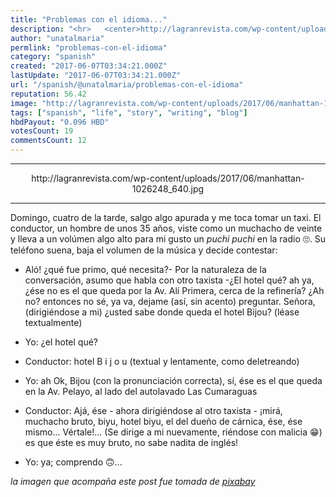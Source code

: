 ```yaml
---
title: "Problemas con el idioma..."
description: "<hr>   <center>http://lagranrevista.com/wp-content/uploads/2017/06/manhattan-1026248_640.jpg</center>  <hr>   Domingo, cuatro de la tarde, salgo algo ..."
author: "unatalmaria"
permlink: "problemas-con-el-idioma"
category: "spanish"
created: "2017-06-07T03:34:21.000Z"
lastUpdate: "2017-06-07T03:34:21.000Z"
url: "/spanish/@unatalmaria/problemas-con-el-idioma"
reputation: 56.42
image: "http://lagranrevista.com/wp-content/uploads/2017/06/manhattan-1026248_640.jpg"
tags: ["spanish", "life", "story", "writing", "blog"]
hbdPayout: "0.096 HBD"
votesCount: 19
commentsCount: 12
---
```


<hr>


<center>http://lagranrevista.com/wp-content/uploads/2017/06/manhattan-1026248_640.jpg</center>

<hr>


Domingo, cuatro de la tarde, salgo algo apurada y me toca tomar un taxi. El conductor, un hombre de unos 35 años, viste como un muchacho de veinte y lleva a un volúmen algo alto para mi gusto un *puchi puchi* en la radio 🙄. Su teléfono suena, baja el volumen de la música y decide contestar:

- Aló! ¿qué fue primo, qué necesita?- Por la naturaleza de la conversación, asumo que habla con otro taxista -¿El hotel qué? ah ya, ¿ése no es el que queda por la Av. Alí Primera, cerca de la refinería? ¿Ah no? entonces no sé, ya va, dejame (así, sin acento) preguntar. Señora, (dirigiéndose a mi) ¿usted sabe donde queda el hotel Bijou? (léase textualmente)

- Yo: ¿el hotel qué?

- Conductor: hotel B i j o u (textual y lentamente, como deletreando)

- Yo: ah Ok, Bijou (con la pronunciación correcta), sí, ése es el que queda en la Av. Pelayo, al lado del autolavado Las Cumaraguas

- Conductor: Ajá, ése - ahora dirigiéndose al otro taxista - ¡mirá, muchacho bruto, biyu, hotel biyu, el del dueño de cárnica, ése, ése mismo... Vértale!...
(Se dirige a mi nuevamente, riéndose con malicia 😁) es que éste es muy bruto, no sabe nadita de inglés!

- Yo: ya; comprendo 🙃...

*la imagen que acompaña este post fue tomada de [pixabay](https://pixabay.com/es/manhattan-calle-dama-1026248/)*